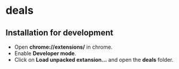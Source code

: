 deals
=====

Installation for development
------------
* Open **chrome://extensions/** in chrome.
* Enable **Developer mode**.
* Click on **Load unpacked extansion...** and open the **deals** folder.